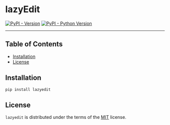 # lazyEdit

[![PyPI - Version](https://img.shields.io/pypi/v/lazyedit.svg)](https://pypi.org/project/lazyedit)
[![PyPI - Python Version](https://img.shields.io/pypi/pyversions/lazyedit.svg)](https://pypi.org/project/lazyedit)

-----

## Table of Contents

- [Installation](#installation)
- [License](#license)

## Installation

```console
pip install lazyedit
```

## License

`lazyedit` is distributed under the terms of the [MIT](https://spdx.org/licenses/MIT.html) license.
